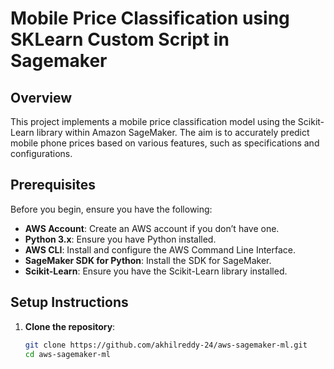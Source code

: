 # Mobile Price Classification using SKLearn Custom Script in Sagemaker

## Overview

This project implements a mobile price classification model using the Scikit-Learn library within Amazon SageMaker. The aim is to accurately predict mobile phone prices based on various features, such as specifications and configurations.

## Prerequisites

Before you begin, ensure you have the following:

- **AWS Account**: Create an AWS account if you don’t have one.
- **Python 3.x**: Ensure you have Python installed.
- **AWS CLI**: Install and configure the AWS Command Line Interface.
- **SageMaker SDK for Python**: Install the SDK for SageMaker.
- **Scikit-Learn**: Ensure you have the Scikit-Learn library installed.

## Setup Instructions

1. **Clone the repository**:
   ```bash
   git clone https://github.com/akhilreddy-24/aws-sagemaker-ml.git
   cd aws-sagemaker-ml
